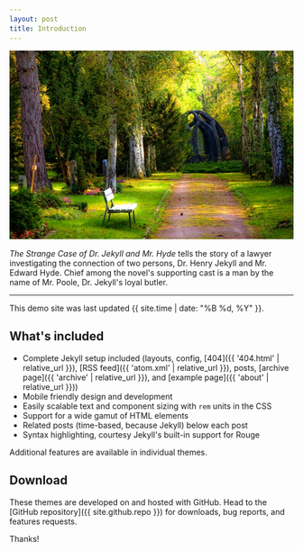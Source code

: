 ```yaml
---
layout: post
title: Introduction
---
```


![Featured top image](/assets/img/pexels-pixabay-257360.jpg)

*The Strange Case of Dr. Jekyll and Mr. Hyde* tells the story of a lawyer investigating the connection of two persons, Dr. Henry Jekyll and Mr. Edward Hyde. Chief among the novel's supporting cast is a man by the name of Mr. Poole, Dr. Jekyll's loyal butler.

-----

This demo site was last updated {{ site.time | date: "%B %d, %Y" }}.


## What's included

* Complete Jekyll setup included (layouts, config, [404]({{ '404.html' | relative_url }}), [RSS feed]({{ 'atom.xml' | relative_url }}), posts, [archive page]({{ 'archive' | relative_url }}), and [example page]({{ 'about' | relative_url }}))
* Mobile friendly design and development
* Easily scalable text and component sizing with `rem` units in the CSS
* Support for a wide gamut of HTML elements
* Related posts (time-based, because Jekyll) below each post
* Syntax highlighting, courtesy Jekyll's built-in support for Rouge

Additional features are available in individual themes.

## Download

These themes are developed on and hosted with GitHub. Head to the [GitHub repository]({{ site.github.repo }}) for downloads, bug reports, and features requests.

Thanks!
